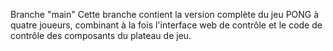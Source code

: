 Branche "main"
Cette branche contient la version complète du jeu PONG à quatre joueurs, combinant à la fois l'interface web de contrôle et le code de contrôle des composants du plateau de jeu.